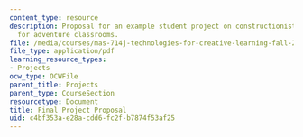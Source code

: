 ```yaml
---
content_type: resource
description: Proposal for an example student project on constructionist architecture
  for adventure classrooms.
file: /media/courses/mas-714j-technologies-for-creative-learning-fall-2009/c4bf353ae28acdd6fc2fb7874f53af25_MITMAS_714JF09_proj2_prop.pdf
file_type: application/pdf
learning_resource_types:
- Projects
ocw_type: OCWFile
parent_title: Projects
parent_type: CourseSection
resourcetype: Document
title: Final Project Proposal
uid: c4bf353a-e28a-cdd6-fc2f-b7874f53af25
---
```

